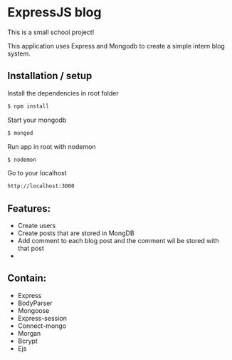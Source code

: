 # ExpressJS blog

This is a small school project!

This application uses Express and Mongodb to create a simple intern blog system.

## Installation / setup

Install the dependencies in root folder

```sh
$ npm install
```
Start your mongodb

```sh
$ mongod
```
Run app in root with nodemon

```sh
$ nodemon
```
Go to your localhost

```sh
http://localhost:3000
```
## Features:

* Create users
* Create posts that are stored in MongDB
* Add comment to each blog post and the comment wil be stored with that post
* 

## Contain:

* Express
* BodyParser
* Mongoose
* Express-session
* Connect-mongo
* Morgan
* Bcrypt
* Ejs